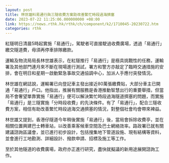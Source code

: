 ```yaml
---
layout: post
title: 林世雄料易通行與三隧收費方案助改善繁忙時段過海擠塞
date: 2023-07-22 11:25:06.000000000 +08:00
link: https://news.rthk.hk/rthk/ch/component/k2/1710045-20230722.htm
categories: rthk
---
```


紅隧明日清晨5時起實施「易通行」，駕駛者可直接駛過收費廣場，透過「易通行」繳交隧道費，毋須再停車排隊繳款。

運輸及物流局局長林世雄表示，在紅隧推行「易通行」是極具挑戰性的任務，運輸署及其他部門連月來不斷在現場進行測試，署方和警方亦敲定了臨時交通措施的安排，會在明日和星期一啟動緊急事故交通協調中心，加派人手應付突發情況。

林世雄在網誌說，運輸署已向登記車主發出接近80萬張繳費貼，大部分車主已開通「易通行」戶口。他指出，推展有關服務是香港推動智慧出行的重要舉措，但當局不會奢望單靠實施「易通行」便可以解決繁忙時段過海隧道擠塞的問題，而實施「易通行」是三隧實施「分時段收費」的先決條件。有了「易通行」，配合三隧收費方案，相信有助改善繁忙時段過海交通擠塞的情況，對整個社會均會帶來裨益。

林世雄又提到，香港仔隧道今年稍後實施「易通行」後，當局會拆除收費亭，並在相關位置興建巴士轉車站，以改善乘客候車空間及巴士網絡效率。路政署已就有關建議諮詢區議會，並已進行初步設計，包括搜集地下管道設施、現有結構等資料，並會進行工地勘測、詳細設計、撥款申請、招標及施工等工作。

至於其他隧道的收費廣場，政府亦正進行研究，盡快就擬議的新用途展開諮詢工作。
